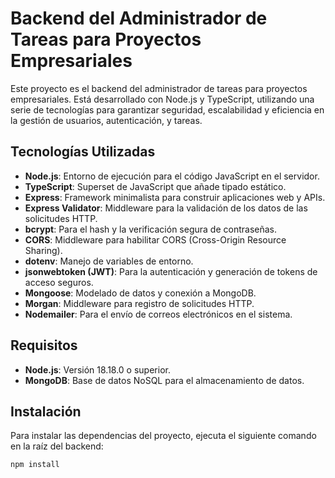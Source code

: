 # Backend del Administrador de Tareas para Proyectos Empresariales

Este proyecto es el backend del administrador de tareas para proyectos empresariales. Está desarrollado con Node.js y TypeScript, utilizando una serie de tecnologías para garantizar seguridad, escalabilidad y eficiencia en la gestión de usuarios, autenticación, y tareas.

## Tecnologías Utilizadas

- **Node.js**: Entorno de ejecución para el código JavaScript en el servidor.
- **TypeScript**: Superset de JavaScript que añade tipado estático.
- **Express**: Framework minimalista para construir aplicaciones web y APIs.
- **Express Validator**: Middleware para la validación de los datos de las solicitudes HTTP.
- **bcrypt**: Para el hash y la verificación segura de contraseñas.
- **CORS**: Middleware para habilitar CORS (Cross-Origin Resource Sharing).
- **dotenv**: Manejo de variables de entorno.
- **jsonwebtoken (JWT)**: Para la autenticación y generación de tokens de acceso seguros.
- **Mongoose**: Modelado de datos y conexión a MongoDB.
- **Morgan**: Middleware para registro de solicitudes HTTP.
- **Nodemailer**: Para el envío de correos electrónicos en el sistema.

## Requisitos

- **Node.js**: Versión 18.18.0 o superior.
- **MongoDB**: Base de datos NoSQL para el almacenamiento de datos.

## Instalación

Para instalar las dependencias del proyecto, ejecuta el siguiente comando en la raíz del backend:

```bash
npm install
